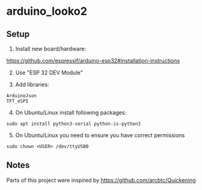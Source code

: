 # arduino_looko2

## Setup
1. Install new board/hardware:

https://github.com/espressif/arduino-esp32#installation-instructions

2. Use "ESP 32 DEV Module"

3. Add libraries:
```
ArduinoJson
TFT_eSPI
```

4. On Ubuntu/Linux install following packages:
```
sudo apt install python3-serial python-is-python3
```

5. On Ubuntu/Linux you need to ensure you have correct permissions
```
sudo chown <USER> /dev/ttyUSB0
```


## Notes
Parts of this project were inspired by https://github.com/arcbtc/Quickening